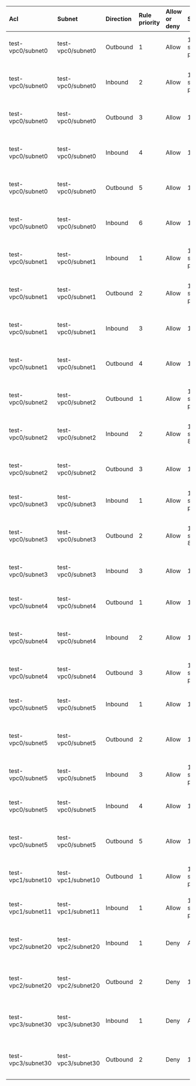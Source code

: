 | Acl | Subnet | Direction | Rule priority | Allow or deny | Source | Destination | Protocol | Value | Description | 
 |  :---  |  :---  |  :---  |  :---  |  :---  |  :---  |  :---  |  :---  |  :---  |  :---  | 
 | test-vpc0/subnet0 | test-vpc0/subnet0 | Outbound | 1 | Allow | 10.240.0.0/24, src ports: any port | 10.240.1.0/24, dst ports: any port | TCP | - | Internal. required-connections[0]: (subnet test-vpc0/subnet0)->(subnet test-vpc0/subnet1); allowed-protocols[0] | 
 | test-vpc0/subnet0 | test-vpc0/subnet0 | Inbound | 2 | Allow | 10.240.1.0/24, src ports: any port | 10.240.0.0/24, dst ports: any port | TCP | - | Internal. response to required-connections[0]: (subnet test-vpc0/subnet0)->(subnet test-vpc0/subnet1); allowed-protocols[0] | 
 | test-vpc0/subnet0 | test-vpc0/subnet0 | Outbound | 3 | Allow | 10.240.0.0/24 | 10.240.1.0/24 | ICMP | Type: Any, Code: Any | Internal. required-connections[0]: (subnet test-vpc0/subnet0)->(subnet test-vpc0/subnet1); allowed-protocols[1] | 
 | test-vpc0/subnet0 | test-vpc0/subnet0 | Inbound | 4 | Allow | 10.240.1.0/24 | 10.240.0.0/24 | ICMP | Type: Any, Code: Any | Internal. response to required-connections[0]: (subnet test-vpc0/subnet0)->(subnet test-vpc0/subnet1); allowed-protocols[1] | 
 | test-vpc0/subnet0 | test-vpc0/subnet0 | Outbound | 5 | Allow | 10.240.0.0/24 | 10.240.9.0/24 | ALL | - | Internal. required-connections[4]: (subnet test-vpc0/subnet0)->(subnet test-vpc0/subnet5); allowed-protocols[0] | 
 | test-vpc0/subnet0 | test-vpc0/subnet0 | Inbound | 6 | Allow | 10.240.9.0/24 | 10.240.0.0/24 | ALL | - | Internal. response to required-connections[4]: (subnet test-vpc0/subnet0)->(subnet test-vpc0/subnet5); allowed-protocols[0] | 
 | test-vpc0/subnet1 | test-vpc0/subnet1 | Inbound | 1 | Allow | 10.240.0.0/24, src ports: any port | 10.240.1.0/24, dst ports: any port | TCP | - | Internal. required-connections[0]: (subnet test-vpc0/subnet0)->(subnet test-vpc0/subnet1); allowed-protocols[0] | 
 | test-vpc0/subnet1 | test-vpc0/subnet1 | Outbound | 2 | Allow | 10.240.1.0/24, src ports: any port | 10.240.0.0/24, dst ports: any port | TCP | - | Internal. response to required-connections[0]: (subnet test-vpc0/subnet0)->(subnet test-vpc0/subnet1); allowed-protocols[0] | 
 | test-vpc0/subnet1 | test-vpc0/subnet1 | Inbound | 3 | Allow | 10.240.0.0/24 | 10.240.1.0/24 | ICMP | Type: Any, Code: Any | Internal. required-connections[0]: (subnet test-vpc0/subnet0)->(subnet test-vpc0/subnet1); allowed-protocols[1] | 
 | test-vpc0/subnet1 | test-vpc0/subnet1 | Outbound | 4 | Allow | 10.240.1.0/24 | 10.240.0.0/24 | ICMP | Type: Any, Code: Any | Internal. response to required-connections[0]: (subnet test-vpc0/subnet0)->(subnet test-vpc0/subnet1); allowed-protocols[1] | 
 | test-vpc0/subnet2 | test-vpc0/subnet2 | Outbound | 1 | Allow | 10.240.4.0/24, src ports: any port | 10.240.5.0/24, dst ports: ports 8080-8080 | TCP | - | Internal. required-connections[1]: (subnet test-vpc0/subnet2)->(subnet test-vpc0/subnet3); allowed-protocols[0] | 
 | test-vpc0/subnet2 | test-vpc0/subnet2 | Inbound | 2 | Allow | 10.240.5.0/24, src ports: ports 8080-8080 | 10.240.4.0/24, dst ports: any port | TCP | - | Internal. response to required-connections[1]: (subnet test-vpc0/subnet2)->(subnet test-vpc0/subnet3); allowed-protocols[0] | 
 | test-vpc0/subnet2 | test-vpc0/subnet2 | Outbound | 3 | Allow | 10.240.4.0/24 | 10.240.5.0/24 | ICMP | Type: 3, Code: 2 | Internal. required-connections[1]: (subnet test-vpc0/subnet2)->(subnet test-vpc0/subnet3); allowed-protocols[1] | 
 | test-vpc0/subnet3 | test-vpc0/subnet3 | Inbound | 1 | Allow | 10.240.4.0/24, src ports: any port | 10.240.5.0/24, dst ports: ports 8080-8080 | TCP | - | Internal. required-connections[1]: (subnet test-vpc0/subnet2)->(subnet test-vpc0/subnet3); allowed-protocols[0] | 
 | test-vpc0/subnet3 | test-vpc0/subnet3 | Outbound | 2 | Allow | 10.240.5.0/24, src ports: ports 8080-8080 | 10.240.4.0/24, dst ports: any port | TCP | - | Internal. response to required-connections[1]: (subnet test-vpc0/subnet2)->(subnet test-vpc0/subnet3); allowed-protocols[0] | 
 | test-vpc0/subnet3 | test-vpc0/subnet3 | Inbound | 3 | Allow | 10.240.4.0/24 | 10.240.5.0/24 | ICMP | Type: 3, Code: 2 | Internal. required-connections[1]: (subnet test-vpc0/subnet2)->(subnet test-vpc0/subnet3); allowed-protocols[1] | 
 | test-vpc0/subnet4 | test-vpc0/subnet4 | Outbound | 1 | Allow | 10.240.8.0/24 | 10.240.9.0/24 | ICMP | Type: 15, Code: Any | Internal. required-connections[2]: (subnet test-vpc0/subnet4)->(subnet test-vpc0/subnet5); allowed-protocols[0] | 
 | test-vpc0/subnet4 | test-vpc0/subnet4 | Inbound | 2 | Allow | 10.240.9.0/24 | 10.240.8.0/24 | ICMP | Type: 16, Code: Any | Internal. response to required-connections[2]: (subnet test-vpc0/subnet4)->(subnet test-vpc0/subnet5); allowed-protocols[0] | 
 | test-vpc0/subnet4 | test-vpc0/subnet4 | Outbound | 3 | Allow | 10.240.8.0/24, src ports: any port | 10.240.9.0/24, dst ports: any port | UDP | - | Internal. required-connections[2]: (subnet test-vpc0/subnet4)->(subnet test-vpc0/subnet5); allowed-protocols[1] | 
 | test-vpc0/subnet5 | test-vpc0/subnet5 | Inbound | 1 | Allow | 10.240.8.0/24 | 10.240.9.0/24 | ICMP | Type: 15, Code: Any | Internal. required-connections[2]: (subnet test-vpc0/subnet4)->(subnet test-vpc0/subnet5); allowed-protocols[0] | 
 | test-vpc0/subnet5 | test-vpc0/subnet5 | Outbound | 2 | Allow | 10.240.9.0/24 | 10.240.8.0/24 | ICMP | Type: 16, Code: Any | Internal. response to required-connections[2]: (subnet test-vpc0/subnet4)->(subnet test-vpc0/subnet5); allowed-protocols[0] | 
 | test-vpc0/subnet5 | test-vpc0/subnet5 | Inbound | 3 | Allow | 10.240.8.0/24, src ports: any port | 10.240.9.0/24, dst ports: any port | UDP | - | Internal. required-connections[2]: (subnet test-vpc0/subnet4)->(subnet test-vpc0/subnet5); allowed-protocols[1] | 
 | test-vpc0/subnet5 | test-vpc0/subnet5 | Inbound | 4 | Allow | 10.240.0.0/24 | 10.240.9.0/24 | ALL | - | Internal. required-connections[4]: (subnet test-vpc0/subnet0)->(subnet test-vpc0/subnet5); allowed-protocols[0] | 
 | test-vpc0/subnet5 | test-vpc0/subnet5 | Outbound | 5 | Allow | 10.240.9.0/24 | 10.240.0.0/24 | ALL | - | Internal. response to required-connections[4]: (subnet test-vpc0/subnet0)->(subnet test-vpc0/subnet5); allowed-protocols[0] | 
 | test-vpc1/subnet10 | test-vpc1/subnet10 | Outbound | 1 | Allow | 10.240.64.0/24, src ports: any port | 10.240.80.0/24, dst ports: ports 53-53 | UDP | - | Internal. required-connections[3]: (subnet test-vpc1/subnet10)->(subnet test-vpc1/subnet11); allowed-protocols[0] | 
 | test-vpc1/subnet11 | test-vpc1/subnet11 | Inbound | 1 | Allow | 10.240.64.0/24, src ports: any port | 10.240.80.0/24, dst ports: ports 53-53 | UDP | - | Internal. required-connections[3]: (subnet test-vpc1/subnet10)->(subnet test-vpc1/subnet11); allowed-protocols[0] | 
 | test-vpc2/subnet20 | test-vpc2/subnet20 | Inbound | 1 | Deny | Any IP | 10.240.128.0/24 | ALL | - | Deny all communication; subnet test-vpc2/subnet20[10.240.128.0/24] does not have required connections | 
 | test-vpc2/subnet20 | test-vpc2/subnet20 | Outbound | 2 | Deny | 10.240.128.0/24 | Any IP | ALL | - | Deny all communication; subnet test-vpc2/subnet20[10.240.128.0/24] does not have required connections | 
 | test-vpc3/subnet30 | test-vpc3/subnet30 | Inbound | 1 | Deny | Any IP | 10.240.192.0/24 | ALL | - | Deny all communication; subnet test-vpc3/subnet30[10.240.192.0/24] does not have required connections | 
 | test-vpc3/subnet30 | test-vpc3/subnet30 | Outbound | 2 | Deny | 10.240.192.0/24 | Any IP | ALL | - | Deny all communication; subnet test-vpc3/subnet30[10.240.192.0/24] does not have required connections | 
